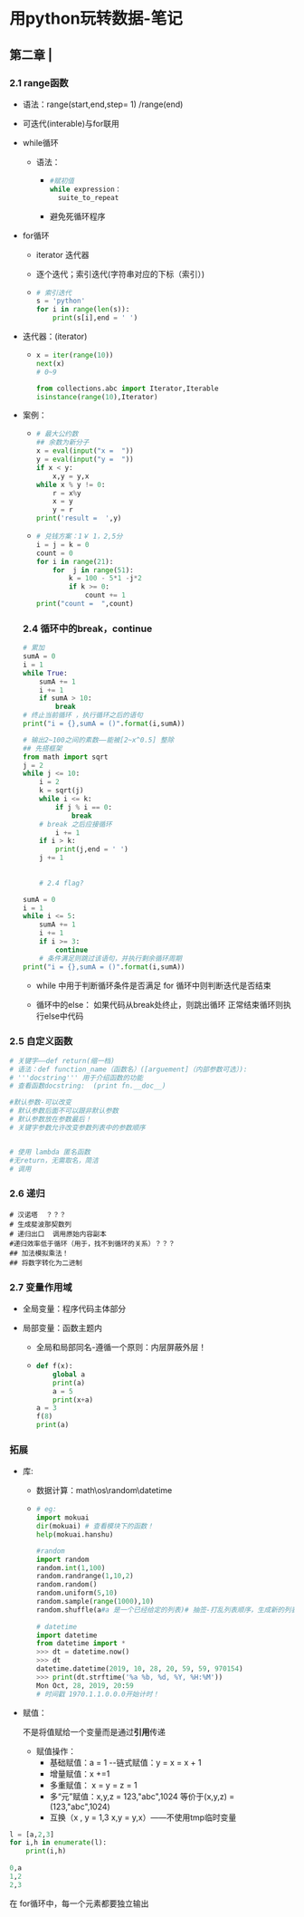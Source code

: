# 用python玩转数据-笔记

## 第二章 | 

### 2.1 range函数

- 语法：range(start,end,step= 1)  /range(end)
  
- 可迭代(interable)与for联用
  
- while循环

  - 语法：

    - ~~~python
      #赋初值
      while expression：
      	suite_to_repeat
      ~~~

    - 避免死循环程序

- for循环

  - iterator 迭代器

  - 逐个迭代；索引迭代(字符串对应的下标（索引）)

  - ~~~python
    # 索引迭代
    s = 'python'
    for i in range(len(s)):
    	print(s[i],end = ' ')
    ~~~

- 迭代器：(iterator)

  - ~~~python
    x = iter(range(10))
    next(x)
    # 0~9
    
    from collections.abc import Iterator,Iterable
    isinstance(range(10),Iterator) 
    ~~~

- 案例：

  - ~~~python
    # 最大公约数
    ## 余数为新分子
    x = eval(input("x =  "))
    y = eval(input("y =  "))
    if x < y:
    	x,y = y,x
    while x % y != 0:
    	r = x%y
    	x = y
    	y = r
    print('result =  ',y)
    ~~~

  - ~~~python
    # 兑钱方案：1￥ 1，2,5分
    i = j = k = 0
    count = 0
    for i in range(21):
    	for  j in range(51):
    		k = 100 - 5*1 -j*2
    		if k >= 0:
    			count += 1
    print("count =  ",count)        
    ~~~

  ### 2.4 循环中的break，continue

  ```python
  # 累加 
  sumA = 0
  i = 1
  while True:
      sumA += 1
      i += 1
      if sumA > 10:
          break
  # 终止当前循环 ，执行循环之后的语句
  print("i = {},sumA = ()".format(i,sumA))
  ```

  

  ```python
  # 输出2~100之间的素数——能被[2~x^0.5] 整除
  ## 先搭框架
  from math import sqrt
  j = 2
  while j <= 10:
      i = 2
      k = sqrt(j)
      while i <= k:
          if j % i == 0:
              break
      # break 之后应接循环
          i += 1
      if i > k:
          print(j,end = ' ')
      j += 1
      
      
      # 2.4 flag?
  ```

  ```python
  sumA = 0
  i = 1
  while i <= 5:
      sumA += 1
      i += 1
      if i >= 3:
          continue
      # 条件满足则跳过该语句，并执行剩余循环周期
  print("i = {},sumA = ()".format(i,sumA))
  
  ```

  

  - while 中用于判断循环条件是否满足 for 循环中则判断迭代是否结束

  - 循环中的else： 如果代码从break处终止，则跳出循环 正常结束循环则执行else中代码

### 2.5 自定义函数

~~~python
# 关键字——def return(缩一档)
# 语法：def function_name（函数名）([arguement]（内部参数可选）):
# '''docstring''' 用于介绍函数的功能
# 查看函数docstring:  (print fn.__doc__)

#默认参数-可以改变
# 默认参数后面不可以跟非默认参数
# 默认参数放在参数最后！
# 关键字参数允许改变参数列表中的参数顺序


# 使用 lambda 匿名函数
#无return，无需取名，简洁
# 调用

~~~

### 2.6 递归

~~~
# 汉诺塔  ？？？
# 生成斐波那契数列
# 递归出口  调用原始内容副本
#递归效率低于循环（用于，找不到循环的关系）？？？
## 加法模拟乘法！
## 将数字转化为二进制
~~~

### 2.7 变量作用域

- 全局变量：程序代码主体部分

- 局部变量：函数主题内

  - 全局和局部同名-遵循一个原则：内层屏蔽外层！

  - ~~~python
    def f(x):
    	global a
    	print(a)
    	a = 5
    	print(x+a)
    a = 3
    f(8)
    print(a)
    ~~~

### 拓展

- 库:

  - 数据计算：math\os\random\datetime

  - ~~~python
    # eg:
    import mokuai
    dir(mokuai) # 查看模块下的函数！
    help(mokuai.hanshu)
    
    #random
    import random
    random.int(1,100)
    random.randrange(1,10,2)
    random.random()
    random.uniform(5,10)
    random.sample(range(1000),10)
    random.shuffle(a#a 是一个已经给定的列表)# 抽签-打乱列表顺序，生成新的列表
                   
    # datetime 
    import datetime
    from datetime import *
    >>> dt = datetime.now()
    >>> dt
    datetime.datetime(2019, 10, 28, 20, 59, 59, 970154)
    >>> print(dt.strftime('%a %b, %d, %Y, %H:%M'))
    Mon Oct, 28, 2019, 20:59
    # 时间戳 1970.1.1.0.0.0开始计时！
    ~~~

- 赋值：

  不是将值赋给一个变量而是通过**引用**传递

  - 赋值操作：
    - 基础赋值：a = 1 --链式赋值：y = x = x + 1
    - 增量赋值：x +=1
    - 多重赋值： x = y = z = 1
    - 多“元”赋值：x,y,z = 123,"abc",1024  等价于(x,y,z) = (123,"abc",1024)
    - 互换（x , y = 1,3   x,y = y,x）——不使用tmp临时变量

~~~python
l = [a,2,3]
for i,h in enumerate(l):
	print(i,h)
    
0,a
1,2
2,3
~~~

在 for循环中，每一个元素都要独立输出